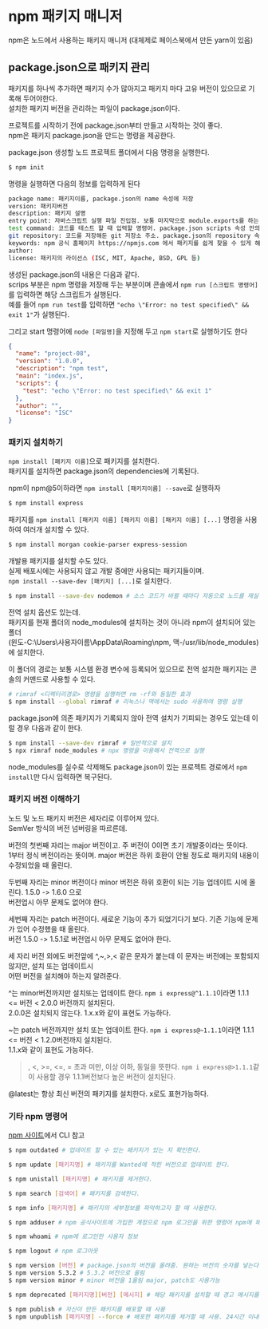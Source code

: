 # npm 패키지 매니저

npm은 노드에서 사용하는 패키지 매니저 (대체제로 페이스북에서 만든 yarn이 있음)

## package.json으로 패키지 관리
패키지를 하나씩 추가하면 패키지 수가 많아지고 패키지 마다 고유 버전이 있으므로 기록해 두어야한다.  
설치한 패키지 버전을 관리하는 파일이 package.json이다.  
  
프로젝트를 시작하기 전에 package.json부터 만들고 시작하는 것이 좋다.  
npm은 패키지 package.json을 만드는 명령을 제공한다.  
  
package.json 생성할 노드 프로젝트 폴더에서 다음 명령을 실행한다.
```bash
$ npm init
```

명령을 실행하면 다음의 정보를 입력하게 된다
```bash
package name: 패키지이름, package.json의 name 속성에 저장
version: 패키지버전
description: 패키지 설명
entry point: 자바스크립트 실행 파일 진입점. 보통 마지막으로 module.exports를 하는 파일 지정. package.json의 main속성에 저장
test command: 코드를 테스트 할 때 입력할 명령어. package.json scripts 속성 안의 test 속성에 저장
git repository: 코드를 저장해둔 git 저장소 주소. package.json의 repository 속성에 저장
keywords: npm 공식 홈페이지 https://npmjs.com 에서 패키지를 쉽게 찾을 수 있게 해줌. package.json의 keywords 속성에 저장
author: 
license: 패키지의 라이선스 (ISC, MIT, Apache, BSD, GPL 등)
```

생성된 package.json의 내용은 다음과 같다.  
scrips 부분은 npm 명령을 저장해 두는 부분이며 콘솔에서 `npm run [스크립트 명령어]`를 입력하면 해당 스크립트가 실행된다.  
예를 들어 `npm run test`를 입력하면 `"echo \"Error: no test specified\" && exit 1"`가 실행된다.  
  
그리고 start 명령어에 `node [파일명]`을 지정해 두고 `npm start`로 실행하기도 한다
```json
{
  "name": "project-08",
  "version": "1.0.0",
  "description": "npm test",
  "main": "index.js",
  "scripts": {
    "test": "echo \"Error: no test specified\" && exit 1"
  },
  "author": "",
  "license": "ISC"
}
```

### 패키지 설치하기
`npm install [패키지 이름]`으로 패키지를 설치한다.  
패키지를 설치하면 package.json의 dependencies에 기록된다.  
  
npm이 npm@5이하라면 `npm install [패키지이름] --save`로 실행하자
```bash
$ npm install express
```

패키지를 `npm install [패키지 이름] [패키지 이름] [패키지 이름] [...]` 명령을 사용하여 여러개 설치할 수 있다.
```bash
$ npm install morgan cookie-parser express-session
```

개발용 패키지를 설치할 수도 있다.  
실제 배포시에는 사용되지 않고 개발 중에만 사용되는 패키지들이며.  
`npm install --save-dev [패키지] [...]`로 설치한다.  
  
```bash
$ npm install --save-dev nodemon # 소스 코드가 바뀔 때마다 자동으로 노드를 재실행
```

전역 설치 옵션도 있는데.  
패키지를 현재 폴더의 node_modules에 설치하는 것이 아니라 npm이 설치되어 있는 폴더  
(윈도-C:\Users\사용자이름\AppData\Roaming\npm, 맥-/usr/lib/node_modules)에 설치한다.  
  
이 폴더의 경로는 보통 시스템 환경 변수에 등록되어 있으므로 전역 설치한 패키지는 콘솔의 커맨드로 사용할 수 있다.
```bash
# rimraf <디렉터리경로> 명령을 실행하면 rm -rf와 동일한 효과
$ npm install --global rimraf # 리눅스나 맥에서는 sudo 사용하여 명령 실행
```
package.json에 의존 패키지가 기록되지 않아 전역 설치가 기피되는 경우도 있는데  이럴 경우 다음과 같이 한다.
```bash
$ npm install --save-dev rimraf # 일반적으로 설치
$ npx rimraf node_modules # npx 명령을 이용해서 전역으로 실행
```

node_modules를 실수로 삭제해도 package.json이 있는 프로젝트 경로에서  `npm install`만 다시 입력하면 복구된다.

### 패키지 버전 이해하기
노드 및 노드 패키지 버전은 세자리로 이루어져 있다.  
SemVer 방식의 버전 넘버링을 따르른데.  
  
버전의 첫번째 자리는 major 버전이고. 주 버전이 0이면 초기 개발중이라는 뜻이다.  
1부터 정식 버전이라는 뜻이며. major 버전은 하위 호환이 안될 정도로 패키지의 내용이 수정되었을 때 올린다.
  
두번째 자리는 minor 버전이다 minor 버전은 하위 호환이 되는 기능 업데이트 시에 올린다. 1.5.0 -> 1.6.0 으로  
버전업시 아무 문제도 없어야 한다.  
  
세번째 자리는 patch 버전이다. 새로운 기능이 추가 되었기다기 보다. 기존 기능에 문제가 있어 수정했을 때 올린다.  
버전 1.5.0 -> 1.5.1로 버전업시 아무 문제도 없어야 한다.  
  
세 자리 버전 외에도 버전앞에 ^,~,>,< 같은 문자가 붙는데 이 문자는 버전에는 포함되지 않지만, 설치 또는 업데이트시  
어떤 버전을 설치해야 하는지 알려준다.  
  
^는 minor버전까지만 설치또는 업데이트 한다. `npm i express@^1.1.1`이라면 1.1.1 <= 버전 < 2.0.0 버전까지 설치된다.  
2.0.0은 설치되지 않는다. 1.x.x와 같이 표현도 가능하다.  
  
~는 patch 버전까지만 설치 또는 업데이트 한다. `npm i express@~1.1.1`이라면 1.1.1 <= 버전 < 1.2.0버전까지 설치된다.  
1.1.x와 같이 표현도 가능하다.  
  
>, <, >=, <=, = 초과 미만, 이상 이하, 동일을 뜻한다. `npm i express@>1.1.1`같이 사용할 경우 1.1.1버전보다 높은 버전이 설치된다.  
  
@latest는 항상 최신 버전의 패키지를 설치한다. x로도 표현가능하다.

### 기타 npm 명령어
[npm 사이트](https://docs.npmjs.com)에서 CLI 참고
```bash
$ npm outdated # 업데이트 할 수 있는 패키지가 있는 지 확인한다.

$ npm update [패키지명] # 패키지를 Wanted에 적힌 버전으로 업데이트 한다.

$ npm unistall [패키지명] # 패키지를 제거한다.

$ npm search [검색어] # 패키지를 검색한다.

$ npm info [패키지명] # 패키지의 세부정보를 파악하고자 할 때 사용한다.

$ npm adduser # npm 공식사이트에 가입한 계정으로 npm 로그인을 위한 명령어 npm에 패키지를 배포할 때 사용

$ npm whoami # npm에 로그인한 사용자 정보

$ npm logout # npm 로그아웃

$ npm version [버전] # package.json의 버전을 올려줌. 원하는 버전의 숫자를 넣는다
$ npm version 5.3.2 # 5.3.2 버전으로 올림
$ npm version minor # minor 버전을 1올림 major, patch도 사용가능

$ npm deprecated [패키지명][버전] [메시지] # 해당 패키지를 설치할 때 경고 메시지를 띄우게 하기 위한 명령어 (해당 버전 지원안할 때 사용)

$ npm publish # 자신이 만든 패키지를 배포할 때 사용
$ npm unpublish [패키지명] --force # 배포한 패키지를 제거할 때 사용. 24시간 이내에 배포한 패키지만 제거 가능
```